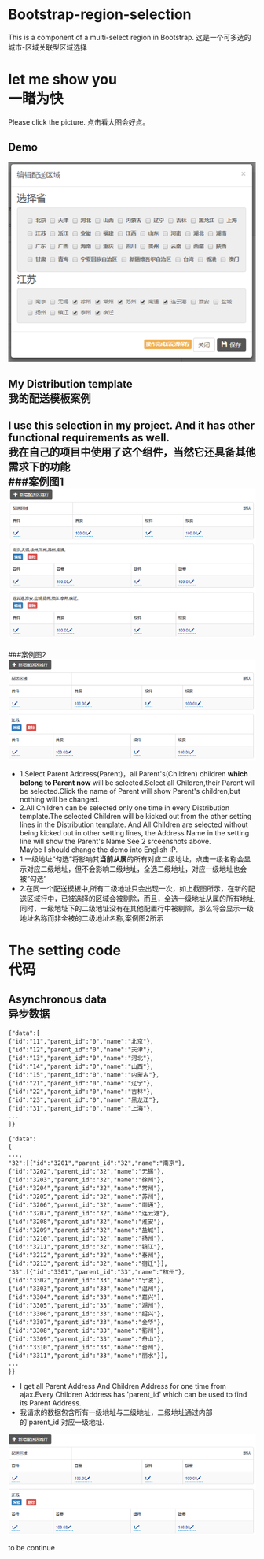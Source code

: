 # Bootstrap-region-selection
This is a component of a multi-select region in Bootstrap.
这是一个可多选的城市-区域关联型区域选择

# let me show you<br/> 一睹为快

Please click the picture. 
点击看大图会好点。
## Demo
![My project demo 1](https://raw.githubusercontent.com/xuzijie1995/Bootstrap-region-selection/master/images/screenshot_1.png)

## My Distribution template<br/> 我的配送模板案例
I use this selection in my project. And it has other functional requirements as well.<br/>
我在自己的项目中使用了这个组件，当然它还具备其他需求下的功能<br/>
###案例图1
![My project demo 2](https://raw.githubusercontent.com/xuzijie1995/Bootstrap-region-selection/master/images/screenshot_2_2.png)
----
###案例图2
![My project demo 3](https://raw.githubusercontent.com/xuzijie1995/Bootstrap-region-selection/master/images/screenshot_4.png)
<br/>
+ 1.Select Parent Address(Parent)，all Parent's(Children) children **which belong to Parent now** will be selected.Select all Children,their Parent will be selected.Click the name of Parent will show Parent's children,but nothing will be changed.
+ 2.All Children can be selected only one time in every Distribution template.The selected Children will be kicked out from the other setting lines in the Distribution template. And All Children are selected without being kicked out in other setting lines, the Address Name in the setting line will show the Parent's Name.See 2 srceenshots above.<br/>Maybe I should change the demo into English :P.
+ 1.一级地址“勾选”将影响其**当前从属**的所有对应二级地址，点击一级名称会显示对应二级地址，但不会影响二级地址，全选二级地址，对应一级地址也会被“勾选”
+ 2.在同一个配送模板中,所有二级地址只会出现一次，如上截图所示，在新的配送区域行中，已被选择的区域会被剔除，而且，全选一级地址从属的所有地址,同时，一级地址下的二级地址没有在其他配置行中被剔除，那么将会显示一级地址名称而非全被的二级地址名称,案例图2所示

# The setting code <br/> 代码

## Asynchronous data <br/> 异步数据

```Parent data
{"data":[
{"id":"11","parent_id":"0","name":"北京"},
{"id":"12","parent_id":"0","name":"天津"},
{"id":"13","parent_id":"0","name":"河北"},
{"id":"14","parent_id":"0","name":"山西"},
{"id":"15","parent_id":"0","name":"内蒙古"},
{"id":"21","parent_id":"0","name":"辽宁"},
{"id":"22","parent_id":"0","name":"吉林"},
{"id":"23","parent_id":"0","name":"黑龙江"},
{"id":"31","parent_id":"0","name":"上海"},
...
]}
```
```Children data
{"data":
{
...,
"32":[{"id":"3201","parent_id":"32","name":"南京"},{"id":"3202","parent_id":"32","name":"无锡"},{"id":"3203","parent_id":"32","name":"徐州"},{"id":"3204","parent_id":"32","name":"常州"},{"id":"3205","parent_id":"32","name":"苏州"},{"id":"3206","parent_id":"32","name":"南通"},{"id":"3207","parent_id":"32","name":"连云港"},{"id":"3208","parent_id":"32","name":"淮安"},{"id":"3209","parent_id":"32","name":"盐城"},{"id":"3210","parent_id":"32","name":"扬州"},{"id":"3211","parent_id":"32","name":"镇江"},{"id":"3212","parent_id":"32","name":"泰州"},{"id":"3213","parent_id":"32","name":"宿迁"}],
"33":[{"id":"3301","parent_id":"33","name":"杭州"},{"id":"3302","parent_id":"33","name":"宁波"},{"id":"3303","parent_id":"33","name":"温州"},{"id":"3304","parent_id":"33","name":"嘉兴"},{"id":"3305","parent_id":"33","name":"湖州"},{"id":"3306","parent_id":"33","name":"绍兴"},{"id":"3307","parent_id":"33","name":"金华"},{"id":"3308","parent_id":"33","name":"衢州"},{"id":"3309","parent_id":"33","name":"舟山"},{"id":"3310","parent_id":"33","name":"台州"},{"id":"3311","parent_id":"33","name":"丽水"}],
...
}}
```
+ I get all Parent Address And Children Address for one time from ajax.Every Children Address has 'parent_id' which can be used to find its Parent Address.<br/>
+ 我请求的数据包含所有一级地址与二级地址，二级地址通过内部的'parent_id'对应一级地址.


![My project demo 3](https://raw.githubusercontent.com/xuzijie1995/Bootstrap-region-selection/master/images/screenshot_4.png)

to be continue
